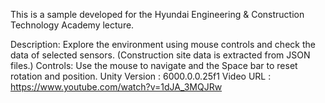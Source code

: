 This is a sample developed for the Hyundai Engineering & Construction Technology Academy lecture.

Description: Explore the environment using mouse controls and check the data of selected sensors. (Construction site data is extracted from JSON files.)
Controls: Use the mouse to navigate and the Space bar to reset rotation and position.
Unity Version : 6000.0.0.25f1
Video URL : https://www.youtube.com/watch?v=1dJA_3MQJRw
